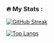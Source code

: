 <!--
### Hi there 👋
-->

### :fire: My Stats : 

[![GitHub Streak](https://github-readme-stats.vercel.app/api?username=federicobaldini&count_private=true&show_icons=true&theme=dark&background=000000)](https://git.io/streak-stats)

[![Top Langs](https://github-readme-stats.vercel.app/api/top-langs/?username=federicobaldini&layout=compact&theme=dark)](https://github.com/anuraghazra/github-readme-stats)

<!--
**federicobaldini/federicobaldini** is a ✨ _special_ ✨ repository because its `README.md` (this file) appears on your GitHub profile.

Here are some ideas to get you started:

- 🔭 I’m currently working on ...
- 🌱 I’m currently learning ...
- 👯 I’m looking to collaborate on ...
- 🤔 I’m looking for help with ...
- 💬 Ask me about ...
- 📫 How to reach me: ...
- 😄 Pronouns: ...
- ⚡ Fun fact: ...
-->
